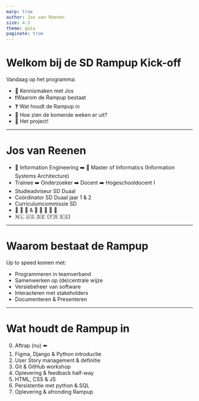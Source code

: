 ```yaml
---
marp: true
author: Jos van Reenen
size: 4:3
theme: gaia
paginate: true
---
```


# Welkom bij de SD Rampup Kick-off
Vandaag op het programma: 
- :wave: Kennismaken met Jos
- :exclamation:Waarom de Rampup bestaat
- :question: Wat houdt de Rampup in
- :calendar: Hoe zien de komende weken er uit?
- :pencil: Het project!

--- 

# Jos van Reenen
- :briefcase: Information Engineering :arrow_right: :briefcase: Master of Informatics (Information Systems Architecture) 
- Trainee :arrow_right: Onderzoeker :arrow_right: Docent :arrow_right: Hogeschooldocent I
- Studieadviseur SD Duaal
- Coördinator SD Duaal jaar 1 & 2
- Curriculumcommissie SD
- :man: :ring: :woman: & :boy: :girl: :boy: :boy: :girl:
- :netherlands: :us: :de: (:fr: :es:)

---

# Waarom bestaat de Rampup
Up to speed komen met:

- Programmeren in teamverband
- Samenwerken op (de)centrale wijze
- Versiebeheer van software
- Interacteren met stakeholders
- Documenteren & Presenteren

---
# Wat houdt de Rampup in
0. Aftrap (nu) :arrow_left:
1. Figma, Django & Python introductie
2. User Story management & definitie
3. Git & GitHub workshop 
4. Oplevering & feedback half-way
5. HTML, CSS & JS
6. Persistentie met python & SQL
7. Oplevering & afronding Rampup